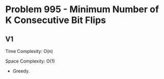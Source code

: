 # Problem 995 - Minimum Number of K Consecutive Bit Flips

## V1

Time Complexity: O(n)

Space Complexity: O(1)

- Greedy.
